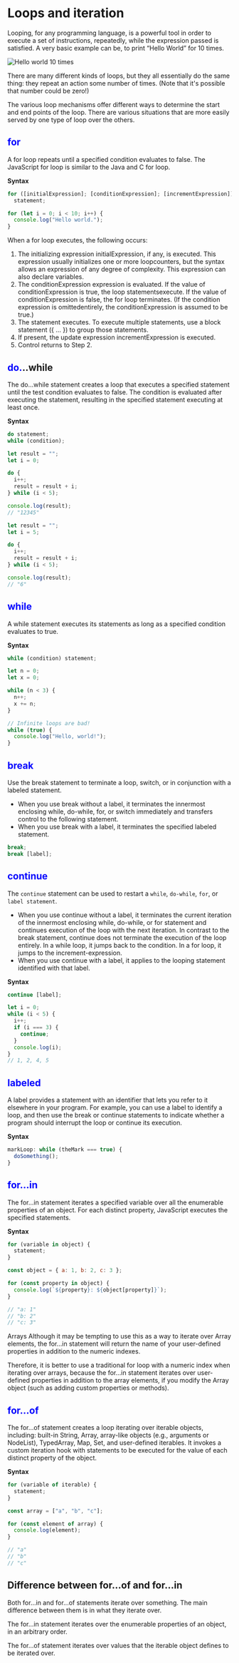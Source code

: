 # Loops and iteration

Looping, for any programming language, is a powerful tool in order to execute a set of instructions, repeatedly, while the expression passed is satisfied. A very basic example can be, to print “Hello World” for 10 times.

![Hello world 10 times](./bs-hello-world.png)

There are many different kinds of loops, but they all essentially do the same thing: they repeat an action some number of times. (Note that it's possible that number could be zero!)

The various loop mechanisms offer different ways to determine the start and end points of the loop. There are various situations that are more easily served by one type of loop over the others.

## <span style="color: blue">for</span>

A for loop repeats until a specified condition evaluates to false. The JavaScript for loop is similar to the Java and C for loop.

**Syntax**

```js
for ([initialExpression]; [conditionExpression]; [incrementExpression])
  statement;
```

```js
for (let i = 0; i < 10; i++) {
  console.log("Hello world.");
}
```

When a for loop executes, the following occurs:

1. The initializing expression initialExpression, if any, is executed. This expression usually initializes one or more loopcounters, but the syntax allows an expression of any degree of complexity. This expression can also declare variables.
2. The conditionExpression expression is evaluated. If the value of conditionExpression is true, the loop statementsexecute. If the value of conditionExpression is false, the for loop terminates. (If the condition expression is omittedentirely, the conditionExpression is assumed to be true.)
3. The statement executes. To execute multiple statements, use a block statement ({ ... }) to group those statements.
4. If present, the update expression incrementExpression is executed.
5. Control returns to Step 2.

## <span style="color: blue">do.</span>..while

The do...while statement creates a loop that executes a specified statement until the test condition evaluates to false. The condition is evaluated after executing the statement, resulting in the specified statement executing at least once.

**Syntax**

```js
do statement;
while (condition);
```

```js
let result = "";
let i = 0;

do {
  i++;
  result = result + i;
} while (i < 5);

console.log(result);
// "12345"
```

```js
let result = "";
let i = 5;

do {
  i++;
  result = result + i;
} while (i < 5);

console.log(result);
// "6"
```

## <span style="color: blue">while<span>

A while statement executes its statements as long as a specified condition evaluates to true.

**Syntax**

```js
while (condition) statement;
```

```js
let n = 0;
let x = 0;

while (n < 3) {
  n++;
  x += n;
}
```

```js
// Infinite loops are bad!
while (true) {
  console.log("Hello, world!");
}
```

## <span style="color: blue">break</span>

Use the break statement to terminate a loop, switch, or in conjunction with a labeled statement.

- When you use break without a label, it terminates the innermost enclosing while, do-while, for, or switch immediately and transfers control to the following statement.
- When you use break with a label, it terminates the specified labeled statement.

```js
break;
break [label];
```

## <span style="color: blue">continue</span>

The `continue` statement can be used to restart a `while`, `do-while`, `for`, or `label statement`.

- When you use continue without a label, it terminates the current iteration of the innermost enclosing while, do-while, or for statement and continues execution of the loop with the next iteration. In contrast to the break statement, continue does not terminate the execution of the loop entirely. In a while loop, it jumps back to the condition. In a for loop, it jumps to the increment-expression.
- When you use continue with a label, it applies to the looping statement identified with that label.

**Syntax**

```js
continue [label];
```

```js
let i = 0;
while (i < 5) {
  i++;
  if (i === 3) {
    continue;
  }
  console.log(i);
}
// 1, 2, 4, 5
```

## <span style="color: blue">labeled</span>

A label provides a statement with an identifier that lets you refer to it elsewhere in your program. For example, you can use a label to identify a loop, and then use the break or continue statements to indicate whether a program should interrupt the loop or continue its execution.

**Syntax**

```js
markLoop: while (theMark === true) {
  doSomething();
}
```

## <span style="color: blue">for...in</span>

The for...in statement iterates a specified variable over all the enumerable properties of an object. For each distinct property, JavaScript executes the specified statements.

**Syntax**

```js
for (variable in object) {
  statement;
}
```

```js
const object = { a: 1, b: 2, c: 3 };

for (const property in object) {
  console.log(`${property}: ${object[property]}`);
}

// "a: 1"
// "b: 2"
// "c: 3"
```

Arrays Although it may be tempting to use this as a way to iterate over Array elements, the for...in statement will return the name of your user-defined properties in addition to the numeric indexes.

Therefore, it is better to use a traditional for loop with a numeric index when iterating over arrays, because the for...in statement iterates over user-defined properties in addition to the array elements, if you modify the Array object (such as adding custom properties or methods).

## <span style="color: blue">for...of</span>

The for...of statement creates a loop iterating over iterable objects, including: built-in String, Array, array-like objects (e.g., arguments or NodeList), TypedArray, Map, Set, and user-defined iterables. It invokes a custom iteration hook with statements to be executed for the value of each distinct property of the object.

**Syntax**

```js
for (variable of iterable) {
  statement;
}
```

```js
const array = ["a", "b", "c"];

for (const element of array) {
  console.log(element);
}

// "a"
// "b"
// "c"
```

## Difference between for...of and for...in

Both for...in and for...of statements iterate over something. The main difference between them is in what they iterate over.

The for...in statement iterates over the enumerable properties of an object, in an arbitrary order.

The for...of statement iterates over values that the iterable object defines to be iterated over.
